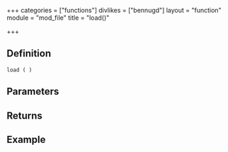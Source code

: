 +++
categories = ["functions"]
divlikes = ["bennugd"]
layout = "function"
module = "mod_file"
title = "load()"

+++

## Definition

    load ( )

## Parameters

## Returns

## Example
